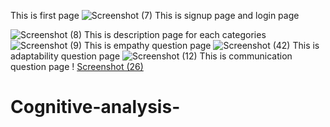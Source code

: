 
This is first page
![Screenshot (7)](https://github.com/user-attachments/assets/ee588661-3d57-44be-a29e-0df803ebf0a6)
This is signup page and login page

![Screenshot (8)](https://github.com/user-attachments/assets/faa513ea-c2ea-42d8-8e06-2eb8af5d29c7)
This is description page for each categories
![Screenshot (9)](https://github.com/user-attachments/assets/d11ebbd1-b4a9-400e-ac95-edd7609b73d3)
This is empathy question page
 ![Screenshot (42)](https://github.com/user-attachments/assets/bd218453-c7a0-47f0-888d-3b0d0f482182)
This is adaptability question page
![Screenshot (12)](https://github.com/user-attachments/assets/c31d53fb-654f-4719-968c-77ca2db64ef1)
This is communication question page !
[Screenshot (26)](https://github.com/user-attachments/assets/8c069c7a-789d-44a4-9088-7d9e1c719ef4)





# Cognitive-analysis-
